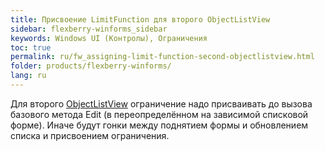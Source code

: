 ```yaml
---
title: Присвоение LimitFunction для второго ObjectListView
sidebar: flexberry-winforms_sidebar
keywords: Windows UI (Контролы), Ограничения
toc: true
permalink: ru/fw_assigning-limit-function-second-objectlistview.html
folder: products/flexberry-winforms/
lang: ru
---
```


Для второго [ObjectListView](object-list-view.html) ограничение надо присваивать до вызова базового метода Edit (в переопределённом на зависимой списковой форме). Иначе будут гонки между поднятием формы и обновлением списка и присвоением ограничения.